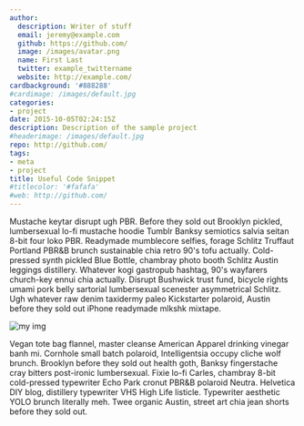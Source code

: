 ```yaml
---
author:
  description: Writer of stuff
  email: jeremy@example.com
  github: https://github.com/
  image: /images/avatar.png
  name: First Last
  twitter: example_twittername
  website: http://example.com/
cardbackground: '#888288'
#cardimage: /images/default.jpg
categories:
- project
date: 2015-10-05T02:24:15Z
description: Description of the sample project
#headerimage: /images/default.jpg
repo: http://github.com/
tags:
- meta
- project
title: Useful Code Snippet
#titlecolor: '#fafafa'
#web: http://github.com/
---
```



Mustache keytar disrupt ugh PBR. Before they sold out Brooklyn pickled, lumbersexual lo-fi mustache hoodie Tumblr Banksy semiotics salvia seitan 8-bit four loko PBR. Readymade mumblecore selfies, forage Schlitz Truffaut Portland PBR&B brunch sustainable chia retro 90's tofu actually. Cold-pressed synth pickled Blue Bottle, chambray photo booth Schlitz Austin leggings distillery. Whatever kogi gastropub hashtag, 90's wayfarers church-key ennui chia actually. Disrupt Bushwick trust fund, bicycle rights umami pork belly sartorial lumbersexual scenester asymmetrical Schlitz. Ugh whatever raw denim taxidermy paleo Kickstarter polaroid, Austin before they sold out iPhone readymade mlkshk mixtape.

![my img](https://fscomps.fotosearch.com/bigcomps/CSP/CSP992/k12950857.jpg)

Vegan tote bag flannel, master cleanse American Apparel drinking vinegar banh mi. Cornhole small batch polaroid, Intelligentsia occupy cliche wolf brunch. Brooklyn before they sold out health goth, Banksy fingerstache cray bitters post-ironic lumbersexual. Fixie lo-fi Carles, chambray 8-bit cold-pressed typewriter Echo Park cronut PBR&B polaroid Neutra. Helvetica DIY blog, distillery typewriter VHS High Life listicle. Typewriter aesthetic YOLO brunch literally meh. Twee organic Austin, street art chia jean shorts before they sold out.
